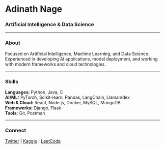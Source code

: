 # Adinath Nage
### Artificial Intelligence & Data Science

---

### About
Focused on Artificial Intelligence, Machine Learning, and Data Science.  
Experienced in developing AI applications, model deployment, and working with modern frameworks and cloud technologies.  

---

### Skills
**Languages:** Python, Java, C  
**AI/ML:** PyTorch, Scikit-learn, Pandas, LangChain, LlamaIndex  
**Web & Cloud:** React, Node.js, Docker, MySQL, MongoDB  
**Frameworks:** Django, Flask  
**Tools:** Git, Postman  

---

### Connect
[Twitter](https://twitter.com/adinathnage) | [Kaggle](https://kaggle.com/adinathnage) | [LeetCode](https://leetcode.com/adinath09)
